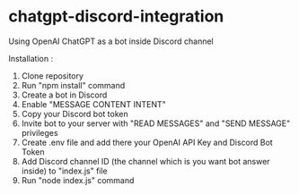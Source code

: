 # chatgpt-discord-integration
Using OpenAI ChatGPT as a bot inside Discord channel

Installation :
1. Clone repository
2. Run "npm install" command
3. Create a bot in Discord
4. Enable "MESSAGE CONTENT INTENT"
5. Copy your Discord bot token
6. Invite bot to your server with "READ MESSAGES" and "SEND MESSAGE" privileges
7. Create .env file and add there your OpenAI API Key and Discord Bot Token
8. Add Discord channel ID (the channel which is you want bot answer inside) to "index.js" file
9. Run "node index.js" command
